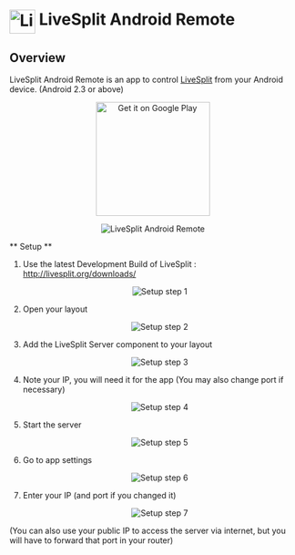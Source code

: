 <h1> <img src="https://raw.githubusercontent.com/LiveSplit/LiveSplit/master/LiveSplit/Resources/Icon.png" alt="LiveSplit Android Remote" height="42" width="45" align="top"/> LiveSplit Android Remote</h1>

## Overview ##

LiveSplit Android Remote is an app to control [LiveSplit](https://github.com/LiveSplit/LiveSplit) from your Android device. (Android 2.3 or above)

<p align="center">
	<a href='https://play.google.com/store/apps/details?id=de.ekelbatzen.livesplit.remote'>
		<img alt='Get it on Google Play' src='https://play.google.com/intl/en_us/badges/images/generic/en_badge_web_generic.png' width=200/>
	</a>
</p>

<p align="center">
	<img src="https://raw.githubusercontent.com/Ekelbatzen/LiveSplit.Remote.Android/master/pictures/screenshot.png" alt="LiveSplit Android Remote"/>
</p>

** Setup **

1. Use the latest Development Build of LiveSplit : http://livesplit.org/downloads/
	<p align="center">
		<img src="https://raw.githubusercontent.com/Ekelbatzen/LiveSplit.Remote.Android/master/pictures/guide_1.png" alt="Setup step 1"/>
    </p>
2. Open your layout
    <p align="center">
		<img src="https://raw.githubusercontent.com/Ekelbatzen/LiveSplit.Remote.Android/master/pictures/guide_2.png" alt="Setup step 2"/>
	</p>
3. Add the LiveSplit Server component to your layout
	<p align="center">
		<img src="https://raw.githubusercontent.com/Ekelbatzen/LiveSplit.Remote.Android/master/pictures/guide_3.png" alt="Setup step 3"/>
	</p>
4. Note your IP, you will need it for the app (You may also change port if necessary)
	<p align="center">
		<img src="https://raw.githubusercontent.com/Ekelbatzen/LiveSplit.Remote.Android/master/pictures/guide_4.png" alt="Setup step 4"/>
	</p>
5. Start the server
	<p align="center">
		<img src="https://raw.githubusercontent.com/Ekelbatzen/LiveSplit.Remote.Android/master/pictures/guide_5.png" alt="Setup step 5"/>
	</p>

6. Go to app settings
	<p align="center">
		<img src="https://raw.githubusercontent.com/Ekelbatzen/LiveSplit.Remote.Android/master/pictures/guide_6.png" alt="Setup step 6"/>
	</p>
7. Enter your IP (and port if you changed it)
	<p align="center">
		<img src="https://raw.githubusercontent.com/Ekelbatzen/LiveSplit.Remote.Android/master/pictures/guide_7.png" alt="Setup step 7"/>
	</p>

(You can also use your public IP to access the server via internet, but you will have to forward that port in your router)